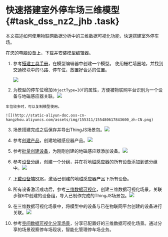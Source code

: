 # 快速搭建室外停车场三维模型 {#task_dss_nz2_jhb .task}

本文描述如何使用物联网数据分析中的三维数据可视化功能，快速搭建室外停车场。

在您的电脑设备上，下载并安装[模型编辑器](https://bim-core-prod.oss-cn-shanghai.aliyuncs.com/CampusBuilder/CampusBuilderx64-v1.2.1.198-cn.exe)。

1.  参考[搭建工具手册](http://docs-aliyun.cn-hangzhou.oss.aliyun-inc.com/assets/attach/91480/cn_zh/1537238846836/CampusBuilder搭建工具用户手册.pdf)，在模型编辑器中创建一个模型。 使用栅栏墙圈地，并找到交通模块中的马路、停车位，放置好合适的位置。

    ![](http://static-aliyun-doc.oss-cn-hangzhou.aliyuncs.com/assets/img/155311/155480617743597_zh-CN.png)

2.   为模型的停车位增加`ObjectType=IOT`的属性，方便被物联网平台识别为一个设备与地磁感应器关联。![](http://static-aliyun-doc.oss-cn-hangzhou.aliyuncs.com/assets/img/155311/155480617743599_zh-CN.png)

 

    车位较多时，可以复制模型使用。

    ![](http://static-aliyun-doc.oss-cn-hangzhou.aliyuncs.com/assets/img/155311/155480617843600_zh-CN.png)

3.   场景搭建完成之后保存并导出ThingJS场景包。![](http://static-aliyun-doc.oss-cn-hangzhou.aliyuncs.com/assets/img/155311/155480617843601_zh-CN.png)

 
4.   参考[创建产品](../../../../../cn.zh-CN/用户指南/产品与设备/创建产品.md#)，创建地磁感应器产品。![](http://static-aliyun-doc.oss-cn-hangzhou.aliyuncs.com/assets/img/155311/155480618643602_zh-CN.png)

 
5.   参考[批量创建设备](../../../../../cn.zh-CN/用户指南/产品与设备/创建设备/批量创建设备.md#)，为刚刚创建的地磁感应器添加设备。![](http://static-aliyun-doc.oss-cn-hangzhou.aliyuncs.com/assets/img/155311/155480618643610_zh-CN.png)

 
6.   参考[设备分组](../../../../../cn.zh-CN/用户指南/产品与设备/设备分组.md#)，创建一个分组，并在将地磁感应器的所有设备添加到该分组中。![](http://static-aliyun-doc.oss-cn-hangzhou.aliyuncs.com/assets/img/155311/155480618643611_zh-CN.png)

 
7.  [下载设备端SDK](https://help.aliyun.com/document_detail/42648.html)，激活已创建的地磁感应器产品下所有设备。 
8.   所有设备激活成功后，参考[三维数据可视化](../../../../../cn.zh-CN/数据分析/空间数据可视化/三维数据可视化.md#)，创建三维数据可视化场景，关联步骤6中创建的设备组，导入已制作完成的ThingJS场景包。![](http://static-aliyun-doc.oss-cn-hangzhou.aliyuncs.com/assets/img/155311/155480618643612_zh-CN.png)

 
9.   在三维数据可视化场景中，将模型中的设备与已在物联网平台创建的设备进行关联。![](http://static-aliyun-doc.oss-cn-hangzhou.aliyuncs.com/assets/img/155311/155480618643613_zh-CN.png)

 
10. 参考[空间数据可视化分享场景](https://help.aliyun.com/document_detail/108875.html)，分享已配置好的三维数据可视化场景。通过分享的场景观察停车场现状，智能化管理停车场业务。 

